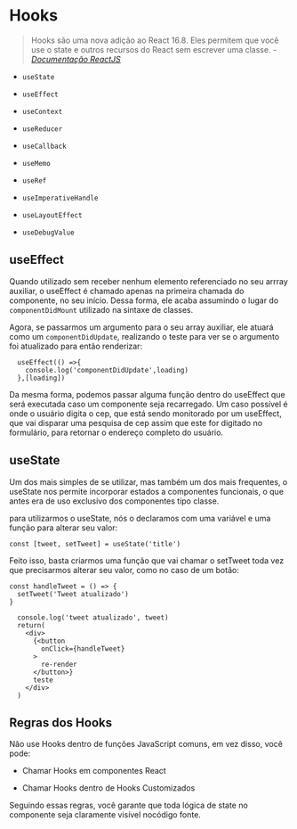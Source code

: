 # Hooks

>Hooks são uma nova adição ao React 16.8. Eles permitem que você use o state e outros recursos do React sem escrever uma classe. - [*Documentação ReactJS*](https://pt-br.reactjs.org/docs/hooks-intro.html)

* `useState`
* `useEffect`
* `useContext`

* `useReducer`
* `useCallback`
* `useMemo`
* `useRef`
* `useImperativeHandle`
* `useLayoutEffect`
* `useDebugValue`

## useEffect

Quando utilizado sem receber nenhum elemento referenciado no seu arrray auxiliar, o useEffect é chamado apenas na primeira chamada do componente, no seu início. Dessa forma, ele acaba assumindo o lugar do `componentDidMount` utilizado na sintaxe de classes.

Agora, se passarmos um argumento para o seu array auxiliar, ele atuará como um `componentDidUpdate`, realizando o teste para ver se o argumento foi atualizado para então renderizar:

```JS
  useEffect(() =>{
    console.log('componentDidUpdate',loading)
  },[loading])
  ```

Da mesma forma, podemos passar alguma função dentro do useEffect que será executada caso um componente seja recarregado. Um caso possível é onde o usuário digita o cep, que está sendo monitorado por um useEffect, que vai disparar uma pesquisa de cep assim que este for digitado no formulário, para retornar o endereço completo do usuário.

## useState

Um dos mais simples de se utilizar, mas também um dos mais frequentes, o useState nos permite incorporar estados a componentes funcionais, o que antes era de uso exclusivo dos componentes tipo classe.

para utilizarmos o useState, nós o declaramos com uma variável e uma função para alterar seu valor:

```JS
const [tweet, setTweet] = useState('title')
```

Feito isso, basta criarmos uma função que vai chamar o setTweet toda vez que precisarmos alterar seu valor, como no caso de um botão:

```JS
const handleTweet = () => {
  setTweet('Tweet atualizado')
}

  console.log('tweet atualizado', tweet)
  return(
    <div>
      {<button
        onClick={handleTweet}
      >
        re-render
      </button>}
      teste
    </div>
  )
```

## Regras dos Hooks

Não use Hooks dentro de funções JavaScript comuns, em vez disso, você pode:

* Chamar Hooks em componentes React

* Chamar Hooks dentro de Hooks Customizados

Seguindo essas regras, você garante que toda lógica de state no componente seja claramente visível nocódigo fonte.
